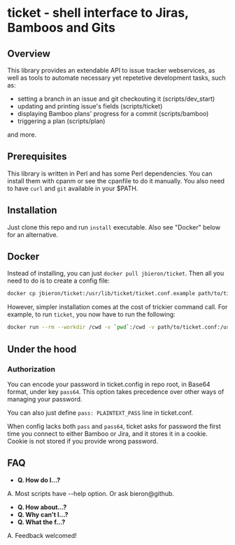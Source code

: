 # ticket - shell interface to Jiras, Bamboos and Gits

## Overview

This library provides an extendable API to issue tracker webservices,
as well as tools to automate necessary yet repetetive development tasks,
such as:
- setting a branch in an issue and git checkouting it (scripts/dev_start)
- updating and printing issue's fields (scripts/ticket)
- displaying Bamboo plans' progress for a commit (scripts/bamboo)
- triggering a plan (scripts/plan)

and more.

## Prerequisites

This library is written in Perl and has some Perl dependencies.
You can install them with cpanm or see the cpanfile to do it manually.
You also need to have `curl` and `git` available in your $PATH.

## Installation

Just clone this repo and run `install` executable. Also see "Docker" below for an alternative.

## Docker

Instead of installing, you can just `docker pull jbieron/ticket`.
Then all you need to do is to create a config file:
```sh
docker cp jbieron/ticket:/usr/lib/ticket/ticket.conf.example path/to/ticket.conf
```
However, simpler installation comes at the cost of trickier command call.
For example, to run `ticket`, you now have to run the following:
```sh
docker run --rm --workdir /cwd -v `pwd`:/cwd -v path/to/ticket.conf:/usr/lib/ticket/ticket.conf jbieron/ticket ticket
```

## Under the hood

### Authorization

You can encode your password in ticket.config in repo root, in Base64 format, under key `pass64`.
This option takes precedence over other ways of managing your password.

You can also just define `pass: PLAINTEXT_PASS` line in ticket.conf.

When config lacks both `pass` and `pass64`, ticket asks for password the first time you connect to either Bamboo or Jira,
and it stores it in a cookie. Cookie is not stored if you provide wrong password.

## FAQ

- **Q. How do I...?**

A. Most scripts have --help option. Or ask bieron@github.

- **Q. How about...?**
- **Q. Why can't I...?**
- **Q. What the f...?**

A. Feedback welcomed!
